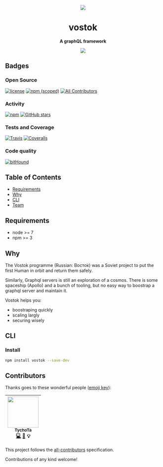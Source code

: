 <div style="text-align:center">
  <img align="center" src="https://rawgithub.com/tychota/vostok/master/docs/vostok.svg">
</div>
<h1 align="center">vostok</h1>
<p align="center">
  <strong>A graphQL framework</strong>
</p>
<p align="center">
  <img src="https://img.shields.io/badge/stability-work%20in%20progress-red.svg?style=flat-square" />
</p>

## Badges

### Open Source

[![license](https://img.shields.io/github/license/mashape/apistatus.svg?style=flat-square)]()
[![npm (scoped)](https://img.shields.io/npm/v/@vostok/framework.svg?style=flat-square)]()
[![All Contributors](https://img.shields.io/badge/all_contributors-1-green.svg?style=flat-square)](#contributors)

### Activity

[![npm](https://img.shields.io/npm/dt/@vostok/framework.svg?style=flat-square)]()
[![GitHub stars](https://img.shields.io/github/stars/badges/shields.svg?style=social&label=Star&style=flat-square)]()

### Tests and Coverage

[![Travis](https://img.shields.io/travis/tychota/vostok.svg?style=flat-square)]()
[![Coveralls](https://img.shields.io/coveralls/tychota/vostok.svg?style=flat-square)]()

### Code quality

[![bitHound](https://img.shields.io/bithound/code/github/tychota/vostok.svg?style=flat-square)]()

## Table of Contents

- [Requirements](#requirements)
- [Why](#why)
- [CLI](#cli)
- [Team](#team)

## Requirements

- node >= 7
- npm >= 3

## Why

The Vostok programme (Russian: Восто́к) was a Soviet project to put the first Human in orbit and return them safely.

Similarly, Graphql servers is still an exploration of a cosmos. There is some spaceship (Apollo) and a bunch of tooling,
but no easy way to boostrap a graphql server and maintain it.

Vostok helps you:
- boostraping quickly
- scaling largly
- securing wisely


## CLI

### Install

```sh
npm install vostok --save-dev
```

## Contributors

Thanks goes to these wonderful people ([emoji key](https://github.com/kentcdodds/all-contributors#emoji-key)):

<!-- ALL-CONTRIBUTORS-LIST:START - Do not remove or modify this section -->
| [<img src="https://avatars.githubusercontent.com/u/13785185?v=3" width="100px;"/><br /><sub>TychoTa</sub>](https://twitter.com/TychoTa)<br />[💻](https://github.com/tychota/vostok/commits?author=tychota) [📖](https://github.com/tychota/vostok/commits?author=tychota) 💡 |
| :---: |
<!-- ALL-CONTRIBUTORS-LIST:END -->

This project follows the [all-contributors](https://github.com/kentcdodds/all-contributors) specification.

Contributions of any kind welcome!
